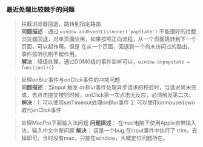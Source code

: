 ### 最近处理比较棘手的问题

> 拦截浏览器回退，跳转到指定路由  
**问题描述**：通过 `window.addEventListenner('popState')` 不能很好的拦截浏览器回退，对单页面应用，如果按照正向流程，从一个页面跳转到下一个页面，可以起作用。但是
在从一个页面，回退到一个尚未访问过的路由，事件监听机制不起作用。  
**解决**：降级处理，通过DOM0级的事件监听可以，`window.onpopstate = function(){}`

> 处理onBlur事件与onClick事件的冲突问题  
**问题描述**：当input 触发 onBlur事件处理异步请求的校验时，当请求尚未完成，去点击提交按钮时候，onClick第一次点击无反应，必须触发第二次。  
**解决**：1. 可以使用setTimeout处理onBlur事件 2. 可以使用onmousedown取代onClick事件

> 处理MacPro下面输入法问题
**问题描述**： 在mac电脑下使用Apple自带输入法，输入中文中断问题
**解决**： 这是一个bug,在input事件中执行了 trim，去掉即可。当时没有mac，只能在window，大概定位问题所在。
